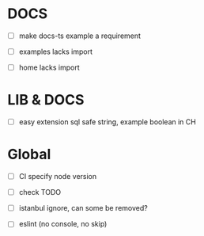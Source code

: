 # DOCS

-   [ ] make docs-ts example a requirement

-   [ ] examples lacks import

-   [ ] home lacks import

# LIB & DOCS

-   [ ] easy extension sql safe string, example boolean in CH

# Global

-   [ ] CI specify node version

-   [ ] check TODO

-   [ ] istanbul ignore, can some be removed?

-   [ ] eslint (no console, no skip)
